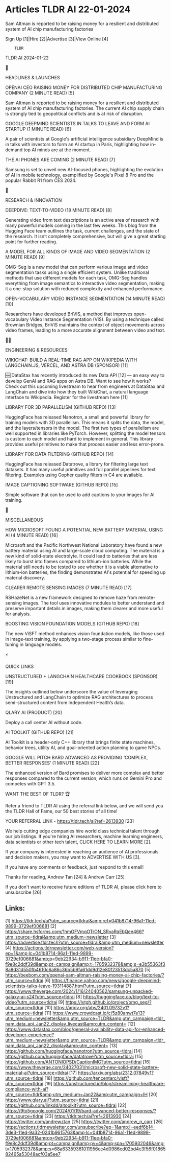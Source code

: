 # Articles TLDR AI 22-01-2024

Sam Altman is reported to be raising money for a resilient and
distributed system of AI chip manufacturing factories  

Sign Up [1]|Hire [2]|Advertise [3]|View Online [4] 

		TLDR 

TLDR AI 2024-01-22

🚀 

HEADLINES & LAUNCHES

 OPENAI CEO RAISING MONEY FOR DISTRIBUTED CHIP MANUFACTURING COMPANY
(2 MINUTE READ) [5] 

 Sam Altman is reported to be raising money for a resilient and
distributed system of AI chip manufacturing factories. The current AI
chip supply chain is strongly tied to geopolitical conflicts and is at
risk of disruption. 

 GOOGLE DEEPMIND SCIENTISTS IN TALKS TO LEAVE AND FORM AI STARTUP (1
MINUTE READ) [6] 

 A pair of scientists at Google's artificial intelligence subsidiary
DeepMind is in talks with investors to form an AI startup in Paris,
highlighting how in-demand top AI minds are at the moment. 

 THE AI PHONES ARE COMING (2 MINUTE READ) [7] 

 Samsung is set to unveil new AI-focused phones, highlighting the
evolution of AI in mobile technology, exemplified by Google's Pixel 8
Pro and the popular Rabbit R1 from CES 2024. 

🧠 

RESEARCH & INNOVATION

 DEEPDIVE: TEXT-TO-VIDEO (18 MINUTE READ) [8] 

 Generating video from text descriptions is an active area of research
with many powerful models coming in the last few weeks. This blog from
the Hugging Face team outlines the task, current challenges, and the
state of the research. It isn’t completely comprehensive, but will
give a great starting point for further reading. 

 A MODEL FOR ALL KINDS OF IMAGE AND VIDEO SEGMENTATION (2 MINUTE READ)
[9] 

 OMG-Seg is a new model that can perform various image and video
segmentation tasks using a single efficient system. Unlike traditional
methods that use different models for each task, OMG-Seg handles
everything from image semantics to interactive video segmentation,
making it a one-stop solution with reduced complexity and enhanced
performance. 

 OPEN-VOCABULARY VIDEO INSTANCE SEGMENTATION (14 MINUTE READ) [10] 

 Researchers have developed BriVIS, a method that improves
open-vocabulary Video Instance Segmentation (VIS). By using a
technique called Brownian Bridges, BriVIS maintains the context of
object movements across video frames, leading to a more accurate
alignment between video and text. 

🧑‍💻 

ENGINEERING & RESOURCES

 WIKICHAT: BUILD A REAL-TIME RAG APP ON WIKIPEDIA WITH LANGCHAIN.JS,
VERCEL, AND ASTRA DB (SPONSOR) [11] 

 🆕 DataStax has recently introduced its new Data API [12] — an
easy way to develop GenAI and RAG apps on Astra DB. Want to see how it
works? Check out this upcoming livestream to hear from engineers at
DataStax and LangChain and dive into how they built WikiChat, a
natural language interface to Wikipedia. Register for the livestream
here [11] 

 LIBRARY FOR 3D PARALLELISM (GITHUB REPO) [13] 

 HuggingFace has released Nanotron, a small and powerful library for
training models with 3D parallelism. This means it splits the data,
the model, and the layers/tensors in the model. The first two types of
parallelism are well supported in libraries like PyTorch. However,
splitting the model tensors is custom to each model and hard to
implement in general. This library provides useful primitives to make
that process easier and less error-prone. 

 LIBRARY FOR DATA FILTERING (GITHUB REPO) [14] 

 HuggingFace has released Datatrove, a library for filtering large
text datasets. It has many useful primitives and full parallel
pipelines for text filtering. Examples using Gopher quality filters in
C4 are available. 

 IMAGE CAPTIONING SOFTWARE (GITHUB REPO) [15] 

 Simple software that can be used to add captions to your images for
AI training. 

🎁 

MISCELLANEOUS

 HOW MICROSOFT FOUND A POTENTIAL NEW BATTERY MATERIAL USING AI (4
MINUTE READ) [16] 

 Microsoft and the Pacific Northwest National Laboratory have found a
new battery material using AI and large-scale cloud computing. The
material is a new kind of solid-state electrolyte. It could lead to
batteries that are less likely to burst into flames compared to
lithium-ion batteries. While the material still needs to be tested to
see whether it is a viable alternative to lithium-ion batteries, the
finding demonstrates AI's potential for speeding up material
discovery. 

 CLEARER REMOTE SENSING IMAGES (7 MINUTE READ) [17] 

 RSHazeNet is a new framework designed to remove haze from
remote-sensing images. The tool uses innovative modules to better
understand and preserve important details in images, making them
clearer and more useful for analysis. 

 BOOSTING VISION FOUNDATION MODELS (GITHUB REPO) [18] 

 The new ViSFT method enhances vision foundation models, like those
used in image-text training, by applying a two-stage process similar
to fine-tuning in language models. 

⚡ 

QUICK LINKS

 UNSTRUCTURED + LANGCHAIN HEALTHCARE COOKBOOK (SPONSOR) [19] 

 The insights outlined below underscore the value of leveraging
Unstructured and LangChain to optimize RAG architectures to process
semi-structured content from Independent Health’s data. 

 QLARY AI (PRODUCT) [20] 

 Deploy a call center AI without code. 

 AI TOOLKIT (GITHUB REPO) [21] 

 AI Toolkit is a header-only C++ library that brings finite state
machines, behavior trees, utility AI, and goal-oriented action
planning to game NPCs. 

 GOOGLE WILL PITCH BARD ADVANCED AS PROVIDING ‘COMPLEX, BETTER
RESPONSES’ (1 MINUTE READ) [22] 

 The enhanced version of Bard promises to deliver more complex and
better responses compared to the current version, which runs on Gemini
Pro and competes with GPT 3.5. 

WANT THE BEST OF TLDR? 🏆

Refer a friend to TLDR AI using the referral link below, and we will
send you the TLDR Hall of Fame, our 50 best stories of all time!

YOUR REFERRAL LINK - https://tldr.tech/ai?ref=2613930 [23]

 We help cutting edge companies hire world class technical talent
through our job listings. If you're hiring AI researchers, machine
learning engineers, data scientists or other tech talent, CLICK HERE
TO LEARN MORE [2]. 

If your company is interested in reaching an audience of AI
professionals and decision makers, you may want to ADVERTISE WITH US
[3]. 

If you have any comments or feedback, just respond to this email! 

Thanks for reading, 
Andrew Tan [24] & Andrew Carr [25] 

If you don't want to receive future editions of TLDR AI, please click
here to unsubscribe [26]. 

 

Links:
------
[1] https://tldr.tech/ai?utm_source=tldrai&amp;ref=041b8714-96a1-11ed-9899-3729ef006681
[2] https://share.hsforms.com/1hmOFVmqOTrON_SRvaRqEbQee466?utm_source=tldrai&amp;utm_medium=newsletter
[3] https://advertise.tldr.tech?utm_source=tldrai&amp;utm_medium=newsletter
[4] https://actions.tldrnewsletter.com/web-version?ep=1&amp;lc=041b8714-96a1-11ed-9899-3729ef006681&amp;p=9eb22934-b911-11ee-bfa0-f9e8c2ddf39d&amp;pt=campaign&amp;t=1705932378&amp;s=e3b55363f38a8d31d550fb4610c6a86c36b5b9fa61dd9d12e80f23513dc5a870
[5] https://beebom.com/openai-sam-altman-raising-money-ai-chip-factories/?utm_source=tldrai
[6] https://finance.yahoo.com/news/google-deepmind-scientists-talks-leave-193114887.html?utm_source=tldrai
[7] https://www.theverge.com/2024/1/16/24040562/samsung-unpacked-galaxy-ai-s24?utm_source=tldrai
[8] https://huggingface.co/blog/text-to-video?utm_source=tldrai
[9] https://lxtgh.github.io/project/omg_seg/?utm_source=tldrai
[10] https://arxiv.org/abs/2401.09732v1?utm_source=tldrai
[11] https://www.crowdcast.io/c/5z80anwt7e13?utm_medium=newsletter&amp;utm_source=TLDR&amp;utm_campaign=tldr_nam_data_api_Jan22_display_livecast&amp;utm_content=
[12] https://www.datastax.com/blog/general-availability-data-api-for-enhanced-developer-experience?utm_medium=newsletter&amp;utm_source=TLDR&amp;utm_campaign=tldr_nam_data_api_Jan22_display&amp;utm_content=
[13] https://github.com/huggingface/nanotron?utm_source=tldrai
[14] https://github.com/huggingface/datatrove?utm_source=tldrai
[15] https://github.com/ANTONIOPSD/CaptionIMG?utm_source=tldrai
[16] https://www.theverge.com/24027031/microsoft-new-solid-state-battery-material-ai?utm_source=tldrai
[17] https://arxiv.org/abs/2312.07849v1?utm_source=tldrai
[18] https://github.com/tencentarc/visft?utm_source=tldrai
[19] https://unstructured.io/blog/streamlining-healthcare-compliance-with-ai?utm_source=tldr&amp;utm_medium=Jan22&amp;utm_campaign=IH
[20] https://www.qlary.ai/?utm_source=tldrai
[21] https://github.com/linkdd/aitoolkit?utm_source=tldrai
[22] https://9to5google.com/2024/01/19/bard-advanced-better-responses/?utm_source=tldrai
[23] https://tldr.tech/ai?ref=2613930
[24] https://twitter.com/andrewztan
[25] https://twitter.com/andrew_n_carr
[26] https://actions.tldrnewsletter.com/unsubscribe?ep=1&amp;l=eedf6b14-3de3-11ed-9a32-0241b9615763&amp;lc=041b8714-96a1-11ed-9899-3729ef006681&amp;p=9eb22934-b911-11ee-bfa0-f9e8c2ddf39d&amp;pt=campaign&amp;pv=4&amp;spa=1705932046&amp;t=1705932378&amp;s=68a63359361011956cc4d0986ed02bd4c3f56f0186582465a53048acf03a5ee7